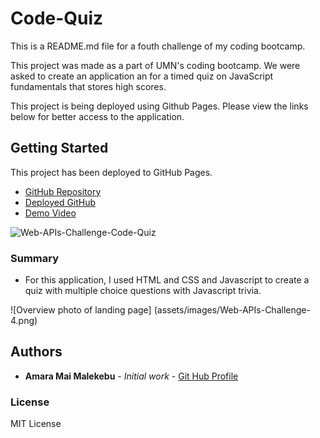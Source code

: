 # Code-Quiz

This is a README.md file for a fouth challenge of my coding bootcamp.

This project was made as a part of UMN's coding bootcamp. We were asked to create an application an for a timed quiz on JavaScript fundamentals that stores high scores.

This project is being deployed using Github Pages. Please view the links below for better access to the application. 


## Getting Started

This project has been deployed to GitHub Pages. 

* [GitHub Repository](https://github.com/AmaraMai/Web-APIs-Challenge-4)
* [Deployed GitHub](https://amaramai.github.io/Web-APIs-Challenge-4/index.html)
* [Demo Video](https://drive.google.com/file/d/1olkaooGrgmCmIm6_Vh13qbB0xIIew4SB/view)

![Web-APIs-Challenge-Code-Quiz](https://user-images.githubusercontent.com/88555003/137438874-92165097-0be4-4227-a485-5a901b89a7bb.gif)


### Summary
* For this application, I used HTML and CSS and Javascript to create a quiz with multiple choice questions with Javascript trivia.

![Overview photo of landing page] (assets/images/Web-APIs-Challenge-4.png)
## Authors

* **Amara Mai Malekebu** - *Initial work* - [Git Hub Profile](https://github.com/AmaraMai)


### License

MIT License









